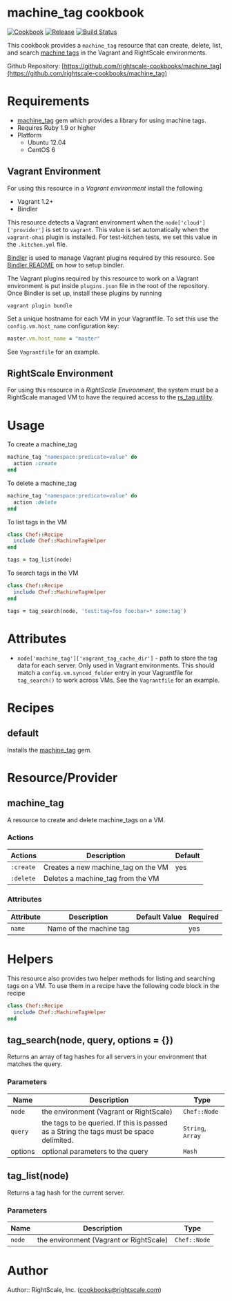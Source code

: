 # machine_tag cookbook

[![Cookbook](https://img.shields.io/cookbook/v/machine_tag.svg?style=flat)][cookbook]
[![Release](https://img.shields.io/github/release/rightscale-cookbooks/machine_tag.svg?style=flat)][release]
[![Build Status](https://img.shields.io/travis/rightscale-cookbooks/machine_tag.svg?style=flat)][travis]

[cookbook]: https://supermarket.getchef.com/cookbooks/machine_tag
[release]: https://github.com/rightscale-cookbooks/machine_tag/releases/latest
[travis]: https://travis-ci.org/rightscale-cookbooks/machine_tag

This cookbook provides a `machine_tag` resource that can create, delete, list, and
search [machine tags][Tagging] in the Vagrant and RightScale environments. 

Github Repository: [https://github.com/rightscale-cookbooks/machine_tag](https://github.com/rightscale-cookbooks/machine_tag)

[Tagging]: http://support.rightscale.com/12-Guides/RightScale_101/06-Advanced_Concepts/Tagging

# Requirements

 * [machine_tag] gem which provides a library for using machine tags.
 * Requires Ruby 1.9 or higher
 * Platform
   * Ubuntu 12.04
   * CentOS 6

[machine_tag]: https://rubygems.org/gems/machine_tag

## Vagrant Environment

For using this resource in a *Vagrant environment* install the following

 * Vagrant 1.2+
 * Bindler

This resource detects a Vagrant environment when the `node['cloud']['provider']` is set to
`vagrant`. This value is set automatically when the `vagrant-ohai` plugin is installed.
For test-kitchen tests, we set this value in the `.kitchen.yml` file.

[Bindler][Bindler] is used to manage Vagrant plugins required by this resource.
See [Bindler README][Bindler] on how to setup bindler.

[Bindler]: https://github.com/fgrehm/bindler

The Vagrant plugins required by this resource to work on a Vagrant environment
is put inside `plugins.json` file in the root of the repository. Once Bindler is set
up, install these plugins by running

```
vagrant plugin bundle
```

Set a unique hostname for each VM in your Vagrantfile. To set this use the
`config.vm.host_name` configuration key:

```ruby
master.vm.host_name = "master"
```
See `Vagrantfile` for an example.

## RightScale Environment

For using this resource in a *RightScale Environment*, the system must be a
RightScale managed VM to have the required access to the [rs_tag utility][rs_tag].

[rs_tag]: http://support.rightscale.com/12-Guides/RightLink/01-RightLink_Overview/RightLink_Command_Line_Utilities#rs_tag


# Usage

To create a machine_tag

```ruby
machine_tag "namespace:predicate=value" do
  action :create
end
```

To delete a machine_tag

```ruby
machine_tag "namespace:predicate=value" do
  action :delete
end
```

To list tags in the VM

```ruby
class Chef::Recipe
  include Chef::MachineTagHelper
end

tags = tag_list(node)
```

To search tags in the VM

```ruby
class Chef::Recipe
  include Chef::MachineTagHelper
end

tags = tag_search(node, 'test:tag=foo foo:bar=* some:tag')
```

# Attributes

* `node['machine_tag']['vagrant_tag_cache_dir']` - path to store the tag data for each server.
  Only used in Vagrant environments. This should match a `config.vm.synced_folder` entry in your Vagrantfile for
  `tag_search()` to work across VMs. See the `Vagrantfile` for an example.


# Recipes

## default

Installs the [machine_tag] gem.


# Resource/Provider

## machine_tag

A resource to create and delete machine_tags on a VM.

### Actions

| Actions | Description | Default |
| --- | --- | --- |
| `:create` | Creates a new machine_tag on the VM | yes |
| `:delete` | Deletes a machine_tag from the VM |  |

### Attributes

| Attribute | Description | Default Value | Required |
| --- | --- | --- | --- |
| `name` | Name of the machine tag |  | yes |


# Helpers

This resource also provides two helper methods for listing and searching tags on a VM.
To use them in a recipe have the following code block in the recipe

```ruby
class Chef::Recipe
  include Chef::MachineTagHelper
end
```

## tag_search(node, query, options = {})

Returns an array of tag hashes for all servers in your environment that matches the query.

### Parameters
| Name | Description | Type |
| --- | --- | --- |
| `node` | the environment (Vagrant or RightScale) | `Chef::Node` |
| `query` | the tags to be queried. If this is passed as a String the tags must be space delimited. | `String`, `Array` |
| options | optional parameters to the query | `Hash` |

## tag_list(node)

Returns a tag hash for the current server.

### Parameters
| Name | Description | Type |
| --- | --- | --- |
| `node` | the environment (Vagrant or RightScale) | `Chef::Node` |

# Author

Author:: RightScale, Inc. (<cookbooks@rightscale.com>)
